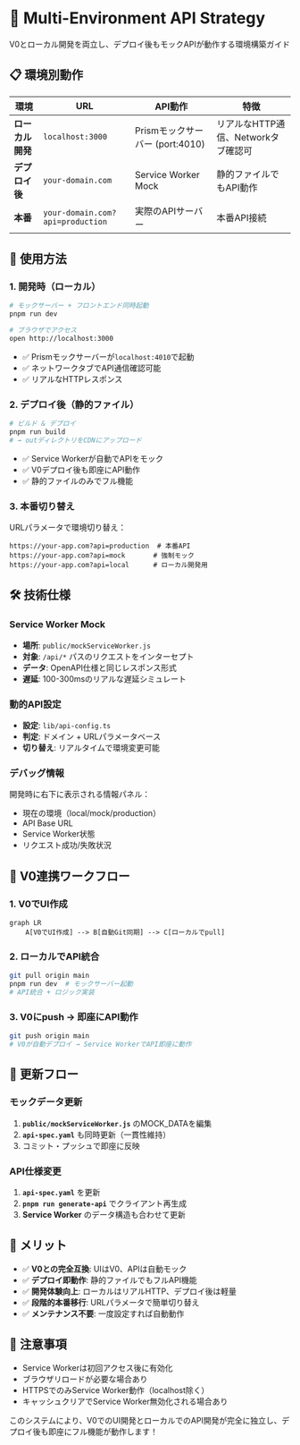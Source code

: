 # 🚀 Multi-Environment API Strategy

V0とローカル開発を両立し、デプロイ後もモックAPIが動作する環境構築ガイド

## 📋 環境別動作

| 環境 | URL | API動作 | 特徴 |
|------|-----|---------|------|
| **ローカル開発** | `localhost:3000` | Prismモックサーバー (port:4010) | リアルなHTTP通信、Networkタブ確認可 |
| **デプロイ後** | `your-domain.com` | Service Worker Mock | 静的ファイルでもAPI動作 |
| **本番** | `your-domain.com?api=production` | 実際のAPIサーバー | 本番API接続 |

## 🔧 使用方法

### 1. **開発時（ローカル）**
```bash
# モックサーバー + フロントエンド同時起動
pnpm run dev

# ブラウザでアクセス
open http://localhost:3000
```
- ✅ Prismモックサーバーが`localhost:4010`で起動
- ✅ ネットワークタブでAPI通信確認可能
- ✅ リアルなHTTPレスポンス

### 2. **デプロイ後（静的ファイル）**
```bash
# ビルド & デプロイ
pnpm run build
# → outディレクトリをCDNにアップロード
```
- ✅ Service Workerが自動でAPIをモック
- ✅ V0デプロイ後も即座にAPI動作
- ✅ 静的ファイルのみでフル機能

### 3. **本番切り替え**
URLパラメータで環境切り替え：
```
https://your-app.com?api=production  # 本番API
https://your-app.com?api=mock       # 強制モック  
https://your-app.com?api=local      # ローカル開発用
```

## 🛠 技術仕様

### Service Worker Mock
- **場所**: `public/mockServiceWorker.js`
- **対象**: `/api/*` パスのリクエストをインターセプト
- **データ**: OpenAPI仕様と同じレスポンス形式
- **遅延**: 100-300msのリアルな遅延シミュレート

### 動的API設定
- **設定**: `lib/api-config.ts`
- **判定**: ドメイン + URLパラメータベース
- **切り替え**: リアルタイムで環境変更可能

### デバッグ情報
開発時に右下に表示される情報パネル：
- 現在の環境（local/mock/production）
- API Base URL
- Service Worker状態
- リクエスト成功/失敗状況

## 🎯 V0連携ワークフロー

### 1. **V0でUI作成**
```mermaid
graph LR
    A[V0でUI作成] --> B[自動Git同期] --> C[ローカルでpull]
```

### 2. **ローカルでAPI統合**
```bash
git pull origin main
pnpm run dev  # モックサーバー起動
# API統合 + ロジック実装
```

### 3. **V0にpush → 即座にAPI動作**
```bash
git push origin main
# V0が自動デプロイ → Service WorkerでAPI即座に動作
```

## 🔄 更新フロー

### モックデータ更新
1. **`public/mockServiceWorker.js`** のMOCK_DATAを編集
2. **`api-spec.yaml`** も同時更新（一貫性維持）
3. コミット・プッシュで即座に反映

### API仕様変更
1. **`api-spec.yaml`** を更新
2. **`pnpm run generate-api`** でクライアント再生成
3. **Service Worker** のデータ構造も合わせて更新

## 🎉 メリット

- ✅ **V0との完全互換**: UIはV0、APIは自動モック
- ✅ **デプロイ即動作**: 静的ファイルでもフルAPI機能
- ✅ **開発体験向上**: ローカルはリアルHTTP、デプロイ後は軽量
- ✅ **段階的本番移行**: URLパラメータで簡単切り替え
- ✅ **メンテナンス不要**: 一度設定すれば自動動作

## 🚨 注意事項

- Service Workerは初回アクセス後に有効化
- ブラウザリロードが必要な場合あり
- HTTPSでのみService Worker動作（localhost除く）
- キャッシュクリアでService Worker無効化される場合あり

このシステムにより、V0でのUI開発とローカルでのAPI開発が完全に独立し、デプロイ後も即座にフル機能が動作します！